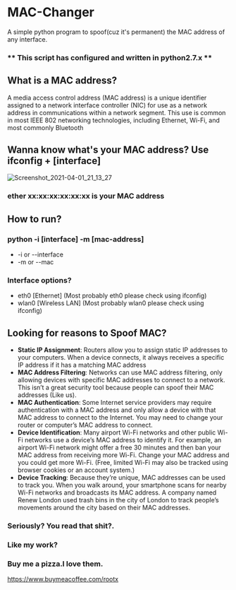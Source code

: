# MAC-Changer
A simple python program to spoof(cuz it's permanent) the MAC address of any interface.

### ** This script has configured and written in python2.7.x **

## What is a MAC address?
A media access control address (MAC address) is a unique identifier assigned to a network interface controller (NIC) for use as a network address in communications within a network segment. This use is common in most IEEE 802 networking technologies, including Ethernet, Wi-Fi, and most commonly Bluetooth

## Wanna know what's your MAC address? Use ifconfig + [interface]
 ![Screenshot_2021-04-01_21_13_27](https://user-images.githubusercontent.com/59832397/113319668-52648f00-932f-11eb-8245-d10da8e4ac02.png)

### ether xx:xx:xx:xx:xx:xx is your MAC address

## How to run?
### python -i [interface] -m [mac-address]
 
 *  -i or --interface
 *  -m or --mac 
 
### Interface options?
 * eth0 [Ethernet] (Most probably eth0 please check using ifconfig)
 * wlan0 [Wireless LAN] (Most probably wlan0 please check using ifconfig)

## Looking for reasons to Spoof MAC?

   * **Static IP Assignment**: Routers allow you to assign static IP addresses to your computers. When a device connects, it always receives a specific IP address if it has a matching MAC address
   * **MAC Address Filtering**: Networks can use MAC address filtering, only allowing devices with specific MAC addresses to connect to a network. This isn’t a great security tool because people can spoof their MAC addresses (Like us).
   * **MAC Authentication**: Some Internet service providers may require authentication with a MAC address and only allow a device with that MAC address to connect to the Internet. You may need to change your router or computer’s MAC address to connect.
   * **Device Identification**: Many airport Wi-Fi networks and other public Wi-Fi networks use a device’s MAC address to identify it. For example, an airport Wi-Fi network might offer a free 30 minutes and then ban your MAC address from receiving more Wi-Fi. Change your MAC address and you could get more Wi-Fi. (Free, limited Wi-Fi may also be tracked using browser cookies or an account system.)
   * **Device Tracking**: Because they’re unique, MAC addresses can be used to track you. When you walk around, your smartphone scans for nearby Wi-Fi networks and broadcasts its MAC address. A company named Renew London used trash bins in the city of London to track people’s movements around the city based on their MAC addresses.

### Seriously? You read that shit?.

### Like my work?
### Buy me a pizza.I love them.
https://www.buymeacoffee.com/rootx
